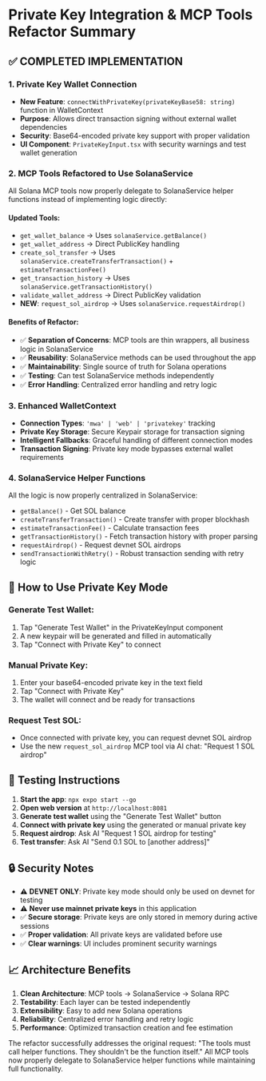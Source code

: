 # Private Key Integration & MCP Tools Refactor Summary

## ✅ COMPLETED IMPLEMENTATION

### 1. **Private Key Wallet Connection**
- **New Feature**: `connectWithPrivateKey(privateKeyBase58: string)` function in WalletContext
- **Purpose**: Allows direct transaction signing without external wallet dependencies
- **Security**: Base64-encoded private key support with proper validation
- **UI Component**: `PrivateKeyInput.tsx` with security warnings and test wallet generation

### 2. **MCP Tools Refactored to Use SolanaService**
All Solana MCP tools now properly delegate to SolanaService helper functions instead of implementing logic directly:

#### **Updated Tools:**
- `get_wallet_balance` → Uses `solanaService.getBalance()`
- `get_wallet_address` → Direct PublicKey handling  
- `create_sol_transfer` → Uses `solanaService.createTransferTransaction()` + `estimateTransactionFee()`
- `get_transaction_history` → Uses `solanaService.getTransactionHistory()`
- `validate_wallet_address` → Direct PublicKey validation
- **NEW**: `request_sol_airdrop` → Uses `solanaService.requestAirdrop()`

#### **Benefits of Refactor:**
- ✅ **Separation of Concerns**: MCP tools are thin wrappers, all business logic in SolanaService
- ✅ **Reusability**: SolanaService methods can be used throughout the app
- ✅ **Maintainability**: Single source of truth for Solana operations
- ✅ **Testing**: Can test SolanaService methods independently
- ✅ **Error Handling**: Centralized error handling and retry logic

### 3. **Enhanced WalletContext**
- **Connection Types**: `'mwa' | 'web' | 'privatekey'` tracking
- **Private Key Storage**: Secure Keypair storage for transaction signing
- **Intelligent Fallbacks**: Graceful handling of different connection modes
- **Transaction Signing**: Private key mode bypasses external wallet requirements

### 4. **SolanaService Helper Functions**
All the logic is now properly centralized in SolanaService:
- `getBalance()` - Get SOL balance
- `createTransferTransaction()` - Create transfer with proper blockhash
- `estimateTransactionFee()` - Calculate transaction fees
- `getTransactionHistory()` - Fetch transaction history with proper parsing
- `requestAirdrop()` - Request devnet SOL airdrops
- `sendTransactionWithRetry()` - Robust transaction sending with retry logic

## 🔧 **How to Use Private Key Mode**

### Generate Test Wallet:
1. Tap "Generate Test Wallet" in the PrivateKeyInput component
2. A new keypair will be generated and filled in automatically
3. Tap "Connect with Private Key" to connect

### Manual Private Key:
1. Enter your base64-encoded private key in the text field
2. Tap "Connect with Private Key"
3. The wallet will connect and be ready for transactions

### Request Test SOL:
- Once connected with private key, you can request devnet SOL airdrop
- Use the new `request_sol_airdrop` MCP tool via AI chat: "Request 1 SOL airdrop"

## 🚀 **Testing Instructions**

1. **Start the app**: `npx expo start --go`
2. **Open web version** at `http://localhost:8081`
3. **Generate test wallet** using the "Generate Test Wallet" button
4. **Connect with private key** using the generated or manual private key
5. **Request airdrop**: Ask AI "Request 1 SOL airdrop for testing"
6. **Test transfer**: Ask AI "Send 0.1 SOL to [another address]"

## 🔒 **Security Notes**

- ⚠️ **DEVNET ONLY**: Private key mode should only be used on devnet for testing
- ⚠️ **Never use mainnet private keys** in this application
- ✅ **Secure storage**: Private keys are only stored in memory during active sessions
- ✅ **Proper validation**: All private keys are validated before use
- ✅ **Clear warnings**: UI includes prominent security warnings

## 📈 **Architecture Benefits**

1. **Clean Architecture**: MCP tools → SolanaService → Solana RPC
2. **Testability**: Each layer can be tested independently
3. **Extensibility**: Easy to add new Solana operations
4. **Reliability**: Centralized error handling and retry logic
5. **Performance**: Optimized transaction creation and fee estimation

The refactor successfully addresses the original request: "The tools must call helper functions. They shouldn't be the function itself." All MCP tools now properly delegate to SolanaService helper functions while maintaining full functionality.
